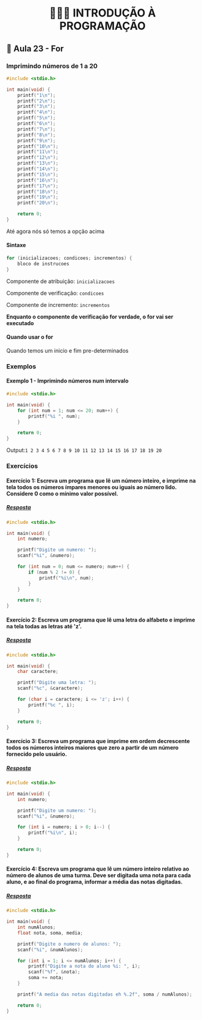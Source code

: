<h1 align="center">👨🏻‍💻 INTRODUÇÃO À PROGRAMAÇÃO</h>

## 🔂 Aula 23 - For

### Imprimindo números de 1 a 20

```c
#include <stdio.h>

int main(void) {
    printf("1\n");
    printf("2\n");
    printf("3\n");
    printf("4\n");
    printf("5\n");
    printf("6\n");
    printf("7\n");
    printf("8\n");
    printf("9\n");
    printf("10\n");
    printf("11\n");
    printf("12\n");
    printf("13\n");
    printf("14\n");
    printf("15\n");
    printf("16\n");
    printf("17\n");
    printf("18\n");
    printf("19\n");
    printf("20\n");

    return 0;
}
```

Até agora nós só temos a opção acima

#### Sintaxe

```c
for (inicializacoes; condicoes; incrementos) {
    bloco de instrucoes
}
```

Componente de atribuição: `inicializacoes`

Componente de verificação: `condicoes`

Componente de incremento: `incrementos`

**Enquanto o componente de verificação for verdade, o for vai ser executado**

#### Quando usar o for

Quando temos um inicio e fim pre-determinados

### Exemplos

#### Exemplo 1 - Imprimindo números num intervalo

```c
#include <stdio.h>

int main(void) {
    for (int num = 1; num <= 20; num++) {
        printf("%i ", num);
    }

    return 0;
}
```

Output:`1 2 3 4 5 6 7 8 9 10 11 12 13 14 15 16 17 18 19 20 `

### Exercícios

#### Exercício 1: Escreva um programa que lê um número inteiro, e imprime na tela todos os números ímpares menores ou iguais ao número lido. Considere 0 como o mínimo valor possível.

##### [Resposta](ex01.c)

```c
#include <stdio.h>

int main(void) {
    int numero;

    printf("Digite um numero: ");
    scanf("%i", &numero);

    for (int num = 0; num <= numero; num++) {
        if (num % 2 != 0) {
            printf("%i\n", num);
        }
    }

    return 0;
}
```

#### Exercício 2: Escreva um programa que lê uma letra do alfabeto e imprime na tela todas as letras até 'z'.

##### [Resposta](ex02.c)

```c
#include <stdio.h>

int main(void) {
    char caractere;

    printf("Digite uma letra: ");
    scanf("%c", &caractere);

    for (char i = caractere; i <= 'z'; i++) {
        printf("%c ", i);
    }

    return 0;
}
```

#### Exercício 3: Escreva um programa que imprime em ordem decrescente todos os números inteiros maiores que zero a partir de um número fornecido pelo usuário.

##### [Resposta](ex03.c)

```c
#include <stdio.h>

int main(void) {
    int numero;

    printf("Digite um numero: ");
    scanf("%i", &numero);

    for (int i = numero; i > 0; i--) {
        printf("%i\n", i);
    }

    return 0;
}
```

#### Exercício 4: Escreva um programa que lê um número inteiro relativo ao número de alunos de uma turma. Deve ser digitada uma nota para cada aluno, e ao final do programa, informar a média das notas digitadas.

##### [Resposta](ex04.c)

```c
#include <stdio.h>

int main(void) {
    int numAlunos;
    float nota, soma, media;

    printf("Digite o numero de alunos: ");
    scanf("%i", &numAlunos);

    for (int i = 1; i <= numAlunos; i++) {
        printf("Digite a nota do aluno %i: ", i);
        scanf("%f", &nota);
        soma += nota;
    }

    printf("A media das notas digitadas eh %.2f", soma / numAlunos);

    return 0;
}
```
